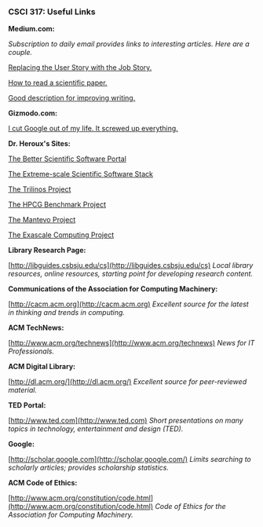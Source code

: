 ### CSCI 317: Useful Links


**Medium.com:**

_Subscription to daily email provides links to interesting articles.  Here are a couple._

[Replacing the User Story with the Job Story.](https://jtbd.info/replacing-the-user-story-with-the-job-story-af7cdee10c27)

[How to read a scientific paper.](https://medium.com/elysium-health/how-to-read-a-scientific-paper-695188037080)

[Good description for improving writing.](https://medium.com/practicecomesfirst/dr-jordan-b-petersons-10-step-guide-to-clearer-thinking-through-essay-writing-1ab79a94937)

**Gizmodo.com:**

[I cut Google out of my life.  It screwed up everything.](https://gizmodo.com/i-cut-google-out-of-my-life-it-screwed-up-everything-1830565500)

**Dr. Heroux's Sites:**

[The Better Scientific Software Portal](https://bssw.io)

[The Extreme-scale Scientific Software Stack](http://e4s.io)

[The Trilinos Project](https://trilinos.github.io)

[The HPCG Benchmark Project](https://hpcg-benchmark.org)

[The Mantevo Project](https://mantevo.github.io)

[The Exascale Computing Project](https://exascaleproject.org)

**Library Research Page:**

[http://libguides.csbsju.edu/cs](http://libguides.csbsju.edu/cs) _Local library resources, online resources, starting point for developing research content._

**Communications of the Association for Computing Machinery:**

[http://cacm.acm.org](http://cacm.acm.org) _Excellent source for the latest in thinking and trends in computing._

**ACM TechNews:**

[http://www.acm.org/technews](http://www.acm.org/technews) _News for IT Professionals._

**ACM Digital Library:**

[http://dl.acm.org/](http://dl.acm.org/) _Excellent source for peer-reviewed material._

**TED Portal:**

[http://www.ted.com](http://www.ted.com) _Short presentations on many topics in technology, entertainment and design (TED)._

**Google:**

[http://scholar.google.com](http://scholar.google.com/) _Limits searching to scholarly articles; provides scholarship statistics._

**ACM Code of Ethics:**

[http://www.acm.org/constitution/code.html](http://www.acm.org/constitution/code.html) _Code of Ethics for the Association for Computing Machinery._

